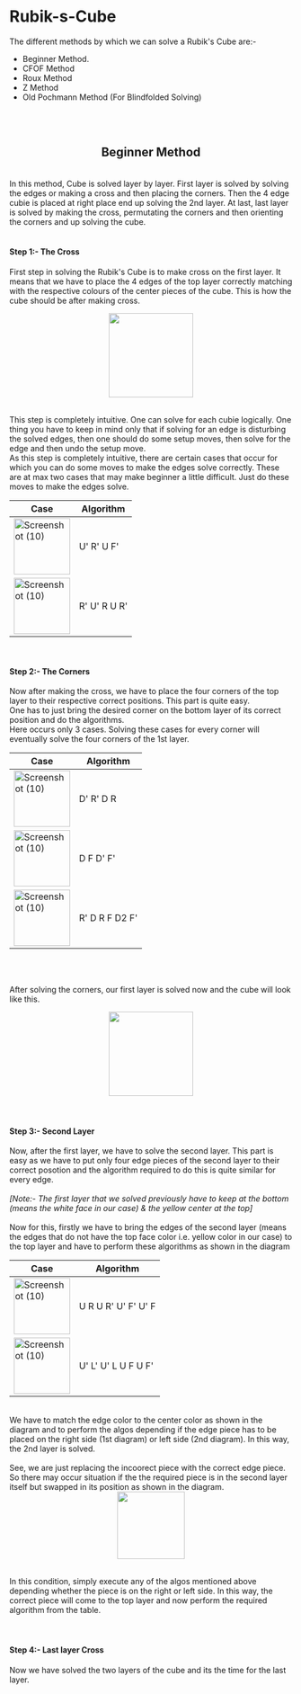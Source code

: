 # Rubik-s-Cube



The different methods by which we can solve a Rubik's Cube are:-
<UL><LI>Beginner Method.</LI>
<LI>CFOF Method</LI>
<LI>Roux Method</LI>
<LI>Z Method</LI>
<LI>Old Pochmann Method (For Blindfolded Solving)</LI></UL> <br><br>

<div id="topic" align="center">
  <H2>Beginner Method</h2><br>
</div> 
In this method, Cube is solved layer by layer. First layer is solved by solving the edges or making a cross and then placing the corners. Then the 4 edge cubie is placed at right place end up solving the 2nd layer. At last, last layer is solved by making the cross, permutating the corners and then orienting the corners and up solving the cube. <br><br>


#### Step 1:- The Cross     
  
<p>First step in solving the Rubik's Cube is to make cross on the first layer. It means that we have to place the 4 edges of the top layer correctly matching with the respective colours of the center pieces of the cube. This is how the cube should be after making cross.</p>

<div id="header" align="center">
  <img src="https://solvethecube.com/img/cubes/xwxwwwxwxxrxxrxxxxxbxxbxxxx.png" width="150" height="150"/>
</div><br>

<p>This step is completely intuitive. One can solve for each cubie logically.   
One thing you have to keep in mind only that if solving for an edge is disturbing the solved edges, then one should do some setup moves, then solve for the edge and then undo the setup move.<br>  As this step is completely intuitive, there are certain cases that occur for which you can do some moves to make the edges solve correctly.  These are at max two cases that may make beginner a little difficult.  Just do these moves to make the edges solve. </p>

<div id="table" align="center">

| Case                                                                                                                                                                    | Algorithm        |
| ---------------------------------------------------------------------------------------------------------------------------------------------------------------------- | --------------------- |
| <img src="https://github.com/MAYANKKS13/Rubik-s-Cube/assets/89644981/fbfed80c-dbb8-402d-90af-32721c1b3f5f" alt="Screenshot (10)" width="100" height="100">             | U' R' U F'   |
| <img src="https://github.com/MAYANKKS13/Rubik-s-Cube/assets/89644981/2c8f6752-1668-49bb-bc68-0ef8e0fbe3d5" alt="Screenshot (10)" width="100" height="100">             | R' U' R U R'  |

</div><br>


#### Step 2:- The Corners

Now after making the cross, we have to place the four corners of the top layer to their respective correct positions. This part is quite easy. <br>  One has to just bring the desired corner on the bottom layer of its correct position and do the algorithms. <br> Here occurs only 3 cases. Solving these cases for every corner will eventually solve the four corners of the 1st layer.

<div id="table" align="center">

| Case                                                                                                                                                                    | Algorithm        |
| ---------------------------------------------------------------------------------------------------------------------------------------------------------------------- | --------------------- |
| <img src="https://github.com/MAYANKKS13/Rubik-s-Cube/assets/89644981/fcb430fe-7e22-4dc6-81c3-8fa9dfad40af" alt="Screenshot (10)" width="100" height="100">             | D' R' D R  |
| <img src="https://github.com/MAYANKKS13/Rubik-s-Cube/assets/89644981/d3072c3e-66af-41ad-9f32-c2d26137827c" alt="Screenshot (10)" width="100" height="100">             | D F D' F' |
| <img src="https://github.com/MAYANKKS13/Rubik-s-Cube/assets/89644981/5e11f141-a274-42d5-9b64-67ce2f8fbd1a" alt="Screenshot (10)" width="100" height="100">             | R' D R F D2 F' |

</div><br><br>

After solving the corners, our first layer is solved now and the cube will look like this.<br>
<div id="header" align="center">
  <img src="https://github.com/MAYANKKS13/Rubik-s-Cube/assets/89644981/c1e18478-0e87-4ff5-88b7-8a13d056ab24" width="150" height="150"/>
</div><br><br>


#### Step 3:- Second Layer   

Now, after the first layer, we have to solve the second layer. This part is easy as we have to put only four edge pieces of the second layer to their correct posotion and the algorithm required to do this is quite similar for every edge.<br><br>
_[Note:- The first layer that we solved previously have to keep at the bottom (means the white face in our case) & the yellow center at the top]_<br><br>
Now for this, firstly we have to bring the edges of the second layer (means the edges that do not have the top face color i.e. yellow color in our case) to the top layer and have to perform these algorithms as shown in the diagram

<div id="table" align="center">

| Case                                                                                                                                                                    | Algorithm        |
| ---------------------------------------------------------------------------------------------------------------------------------------------------------------------- | --------------------- |
| <img src="https://github.com/MAYANKKS13/Rubik-s-Cube/assets/89644981/ef9ae0fe-3413-40eb-85e9-8c895c4a6b1e" alt="Screenshot (10)" width="100" height="100">             | U R U R' U' F' U' F |
| <img src="https://github.com/MAYANKKS13/Rubik-s-Cube/assets/89644981/b4f70812-7121-422f-aa02-3973f6d38f33" alt="Screenshot (10)" width="100" height="100">             | U' L' U' L U F U F'|

</div><br>
We have to match the edge color to the center color as shown in the diagram and to perform the algos depending if the edge piece has to be placed on the right side (1st diagram) or left side (2nd diagram). In this way, the 2nd layer is solved. <br><br>
See, we are just replacing the incoorect piece with the correct edge piece. So there may occur situation if the the required piece is in the second layer itself but swapped in its position as shown in the diagram.<br>

<div id="header" align="center">
  <img src="https://github.com/MAYANKKS13/Rubik-s-Cube/assets/89644981/37f98052-82c8-489a-a242-c2836a6c1c1c" width="120" height="120"/>
</div><br>

In this condition, simply execute any of the algos mentioned above depending whether the piece is on the right or left side. In this way, the correct piece will come to the top layer and now perform the required algorithm from the table.<br><br><br>

#### Step 4:- Last layer Cross

Now we have solved the two layers of the cube and its the time for the last layer.

















